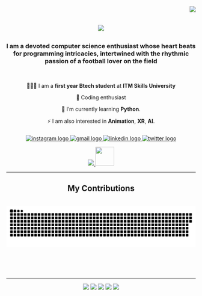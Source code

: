 <img align="right" src="https://visitor-badge.laobi.icu/badge?page_id=husainhakim.husainhakim" />

<h1 align="center">
    <img src="https://readme-typing-svg.herokuapp.com/?font=Righteous&size=35&center=true&vCenter=true&width=500&height=70&duration=4000&lines=Welcome+to+my+profile;+I'm+Husain+Hakim!;" />
</h1>

<h3 align="center">I am a devoted computer science enthusiast whose heart beats for programming intricacies, intertwined with the rhythmic passion of a football lover on the field </h3>

<br/>

<div align="center">
 
 🧑🏻‍💻 I am a **first year Btech student** at **ITM Skills University**
 
 🚀 Coding enthusiast 

🌱 I’m currently learning **Python**.

⚡ I am also interested in **Animation**, **XR**, **AI**.

 </div>
 
###

<div align="center">
  <a href="https://www.instagram.com/sparshva_533/" target="_blank">
    <img src="https://img.shields.io/static/v1?message=Instagram&logo=instagram&label=&color=E4405F&logoColor=white&labelColor=&style=for-the-badge" height="31" alt="instagram logo"  />
  </a>
  <a href="https://mail.google.com/mail/?view=cm&fs=1&to=husain.m.hakim.533@gmail.com" target="_blank">
    <img src="https://img.shields.io/static/v1?message=Gmail&logo=gmail&label=&color=D14836&logoColor=white&labelColor=&style=for-the-badge" height="31" alt="gmail logo"  />
  </a>
  <a href="https://www.linkedin.com/in/husain-hakim-63a0a6293/" target="_blank">
    <img src="https://img.shields.io/static/v1?message=LinkedIn&logo=linkedin&label=&color=0077B5&logoColor=white&labelColor=&style=for-the-badge" height="31" alt="linkedin logo"  />
  </a>
  <a href="https://twitter.com/Husain533" target="_blank">
    <img src="https://img.shields.io/static/v1?message=Twitter&logo=twitter&label=&color=1DA1F2&logoColor=white&labelColor=&style=for-the-badge" height="31" alt="twitter logo"  />
  </a>
</div>
<p align="center">
  <a href="https://skillicons.dev">
    <img src="https://skillicons.dev/icons?i=git,github,c,cpp,py,vscode&theme=light" />
    <img src="https://upload.wikimedia.org/wikipedia/commons/7/75/Scratch.logo.S.png" width="50" height="50">
  </a>
</p>
<hr/>

<div align="center">
  <h2> My Contributions </h2>
  <br>
  <img alt="snake eating my contributions" src="https://raw.githubusercontent.com/Jeevan-04/Jeevan-04/output/github-contribution-grid-snake.svg" />
  
  <br/><br/><br/>
</div>

<hr/>
<div align="center">
    
</p>


![](http://github-profile-summary-cards.vercel.app/api/cards/profile-details?username=husainhakim&theme=transparent)
![](http://github-profile-summary-cards.vercel.app/api/cards/repos-per-language?username=husainhakim&theme=solarized)
![](http://github-profile-summary-cards.vercel.app/api/cards/most-commit-language?username=husainhakim&theme=transparent)
![](http://github-profile-summary-cards.vercel.app/api/cards/stats?username=husainhakim&theme=transparent)
![](http://github-profile-summary-cards.vercel.app/api/cards/productive-time?username=husainhakim&theme=solarized&utcOffset=5.3)

</div>



<div align="center">
    
</p>


</div>
